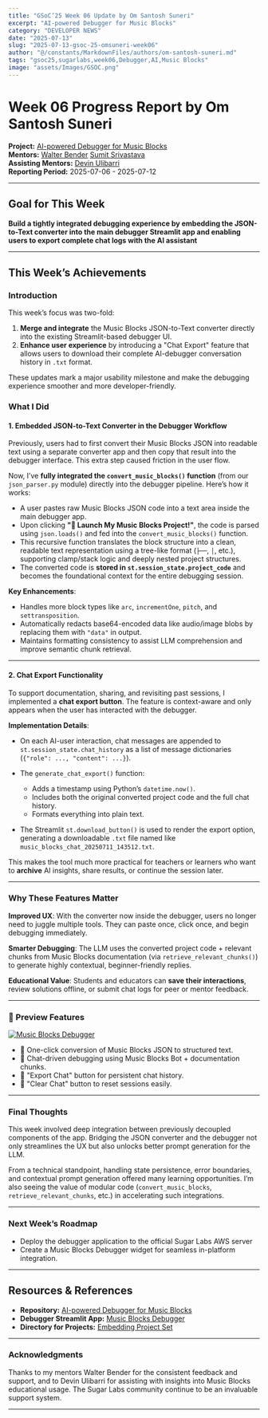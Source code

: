 ```yaml
---
title: "GSoC’25 Week 06 Update by Om Santosh Suneri"
excerpt: "AI-powered Debugger for Music Blocks"
category: "DEVELOPER NEWS"
date: "2025-07-13"
slug: "2025-07-13-gsoc-25-omsuneri-week06"
author: "@/constants/MarkdownFiles/authors/om-santosh-suneri.md"
tags: "gsoc25,sugarlabs,week06,Debugger,AI,Music Blocks"
image: "assets/Images/GSOC.png"
---
```


<!-- markdownlint-disable -->

# Week 06 Progress Report by Om Santosh Suneri

**Project:** [AI-powered Debugger for Music Blocks](https://github.com/omsuneri/AI-powered-Debugger-for-Music-Blocks)  
**Mentors:** [Walter Bender](https://github.com/walterbender/) [Sumit Srivastava](https://github.com/sum2it)  
**Assisting Mentors:** [Devin Ulibarri](https://github.com/pikurasa/)  
**Reporting Period:** 2025-07-06 - 2025-07-12

---

## Goal for This Week

**Build a tightly integrated debugging experience by embedding the JSON-to-Text converter into the main debugger Streamlit app and enabling users to export complete chat logs with the AI assistant**

---

## This Week’s Achievements

### Introduction

This week’s focus was two-fold:

1. **Merge and integrate** the Music Blocks JSON-to-Text converter directly into the existing Streamlit-based debugger UI.
2. **Enhance user experience** by introducing a "Chat Export" feature that allows users to download their complete AI-debugger conversation history in `.txt` format.

These updates mark a major usability milestone and make the debugging experience smoother and more developer-friendly.

### What I Did

#### 1. Embedded JSON-to-Text Converter in the Debugger Workflow

Previously, users had to first convert their Music Blocks JSON into readable text using a separate converter app and then copy that result into the debugger interface. This extra step caused friction in the user flow.

Now, I’ve **fully integrated the `convert_music_blocks()` function** (from our `json_parser.py` module) directly into the debugger pipeline. Here’s how it works:

* A user pastes raw Music Blocks JSON code into a text area inside the main debugger app.
* Upon clicking **"🚀 Launch My Music Blocks Project!"**, the code is parsed using `json.loads()` and fed into the `convert_music_blocks()` function.
* This recursive function translates the block structure into a clean, readable text representation using a tree-like format (`├──`, `│`, etc.), supporting clamp/stack logic and deeply nested project structures.
* The converted code is **stored in `st.session_state.project_code`** and becomes the foundational context for the entire debugging session.

**Key Enhancements**:

* Handles more block types like `arc`, `incrementOne`, `pitch`, and `settransposition`.
* Automatically redacts base64-encoded data like audio/image blobs by replacing them with `"data"` in output.
* Maintains formatting consistency to assist LLM comprehension and improve semantic chunk retrieval.

---

#### 2. Chat Export Functionality

To support documentation, sharing, and revisiting past sessions, I implemented a **chat export button**. The feature is context-aware and only appears when the user has interacted with the debugger.

**Implementation Details**:

* On each AI-user interaction, chat messages are appended to `st.session_state.chat_history` as a list of message dictionaries (`{"role": ..., "content": ...}`).
* The `generate_chat_export()` function:

  * Adds a timestamp using Python’s `datetime.now()`.
  * Includes both the original converted project code and the full chat history.
  * Formats everything into plain text.
* The Streamlit `st.download_button()` is used to render the export option, generating a downloadable `.txt` file named like `music_blocks_chat_20250711_143512.txt`.

This makes the tool much more practical for teachers or learners who want to **archive** AI insights, share results, or continue the session later.

---

### Why These Features Matter

**Improved UX**:
With the converter now inside the debugger, users no longer need to juggle multiple tools. They can paste once, click once, and begin debugging immediately.

**Smarter Debugging**:
The LLM uses the converted project code + relevant chunks from Music Blocks documentation (via `retrieve_relevant_chunks()`) to generate highly contextual, beginner-friendly replies.

**Educational Value**:
Students and educators can **save their interactions**, review solutions offline, or submit chat logs for peer or mentor feedback.

---

### 📸 Preview Features

<a href=""><img src="https://i.ibb.co/FbHymBYN/Screenshot-2025-07-11-at-2-16-30-PM.png" alt="Music Blocks Debugger"></a>

* 🔁 One-click conversion of Music Blocks JSON to structured text.
* 💬 Chat-driven debugging using Music Blocks Bot + documentation chunks.
* 💾 "Export Chat" button for persistent chat history.
* 🧽 "Clear Chat" button to reset sessions easily.

---

### Final Thoughts

This week involved deep integration between previously decoupled components of the app. Bridging the JSON converter and the debugger not only streamlines the UX but also unlocks better prompt generation for the LLM.

From a technical standpoint, handling state persistence, error boundaries, and contextual prompt generation offered many learning opportunities. I’m also seeing the value of modular code (`convert_music_blocks`, `retrieve_relevant_chunks`, etc.) in accelerating such integrations.

---

### Next Week’s Roadmap

* Deploy the debugger application to the official Sugar Labs AWS server
* Create a Music Blocks Debugger widget for seamless in-platform integration.

---

## Resources & References

- **Repository:** [AI-powered Debugger for Music Blocks](https://github.com/omsuneri/AI-powered-Debugger-for-Music-Blocks)
- **Debugger Streamlit App:** [Music Blocks Debugger](https://debuggmb.streamlit.app/)
- **Directory for Projects:** [Embedding Project Set](https://github.com/omsuneri/AI-powered-Debugger-for-Music-Blocks/tree/main/data/docs)

---

### Acknowledgments

Thanks to my mentors Walter Bender for the consistent feedback and support, and to Devin Ulibarri for assisting with insights into Music Blocks educational usage. The Sugar Labs community continue to be an invaluable support system.

---
